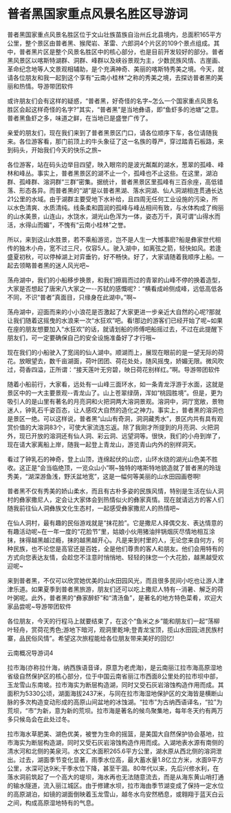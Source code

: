# 普者黑国家重点风景名胜区导游词  
普者黑国家重点风景名胜区位于文山壮族苗族自治州丘北县境内，总面积165平方公里，整个景区由普者黑、猴爬岩、革雷、六郎洞4个片区的109个景点组成。其中，普者黑片区是整个风景名胜区中的核心部分，也是目前开发较好的部分。普者黑风景区以喀斯特湖群、洞群、峰群以及峡谷景观为主，少数民族风情、古崖画、革命纪念地等人文景观相辅助，是个充满神奇、美丽的喀斯特秀美之境。今天，就请各位朋友和我一起到这个享有“云南小桂林”之称的秀美之境，去探访普者黑的美丽和热情。导游带团软件  

或许朋友们会有这样的疑惑，“普者黑，好奇怪的名字~怎么一个国家重点风景名胜区会起这样奇怪的名字?”其实，“普者黑”是当地彝语，即“鱼虾多的池塘”之意。普者黑鱼虾之多，味道之鲜，在当地已是盛誉广传了。  

亲爱的朋友们，现在我们来到了普者黑景区门口，请各位顺序下车，各位请随我来。各位游客看，那门前顶上的牛头象征了这一名族的尊严，穿过踏青石板路，来到码头，开始我们今天的快乐之旅~  

各位游客，站在码头边举目四望，映入眼帘的是波光粼粼的湖水，葱翠的孤峰、峰林和峰丛。事实上，普者黑景区的湖不止一个，孤峰也不止这些。在这里，湖泊群、孤峰群、溶洞群“三群”密集。据统计，普者黑景区里孤峰有三百余座，高低错落、形态各异。而普者黑的“湖”是以普者黑湖、落水洞湖、仙人洞湖相连贯通长达21公里的水域。由于湖群主要受地下水补给，且四周无任何工业设施的污染，所以水色清爽、水质清纯。线条柔和圆润的孤峰与峰丛相间有致，与水体构成了绚丽的山水美景，山连山，水饶水，湖光山色浑为一体，姿态万千，真可谓“山得水而活，水得山而媚”，不愧有“云南小桂林”之誉。  

所以，来到这山水胜景，若不乘船游览，岂不是人生一大憾事麽?船是彝家世代相传的独木小舟，宽不过三尺，仅容5人。驶入湖中，如离弦之箭，轻快如风。若逢盛夏初秋，可以停棹湖上对弈垂钓，好不畅快。好了，大家请随着我顺序上船。一起去领略普者黑的迷人风光吧~  

荡舟湖中，我们的小船移步换景，和我们擦肩而过的青翠的山峰不停的换着造型，大家是否想起了唐宋八大家之一--苏轼的感慨呢?：“横看成岭侧成峰，远低高低各不同，不识“普者”真面目，只缘身在此湖中。”啊~  

荡舟湖中，迎面而来的小小浪花是否激起了大家更进一步亲近大自然的心呢?那就让我们随着这摇曳的水浪来一次“水狂欢”吧。看!那边的游客们已经开始了呢~如果在座的朋友想要加入“水狂欢”的话，就请划船的师傅吧船摇过去，不过在此提醒下朋友们，可一定要确保自己的安全设施准备好了才行哦~  

现在我们的小船驶入了宽阔的仙人湖中。顺湖而上，展现在眼前的是一望无际的荷花。放眼望去，数千亩湖面，荷叶团团、荷花处处，随风摇曳，娇媚无限。微风吹过，荷香四溢，正所谓：“接天莲叶无穷碧，映日荷花别样红。”啊。导游带团软件  

随着小船前行，大家看，远处有一山峰三面环水，如一条青龙浮游于水面，这就是景区中的一大主要景观--青龙山了。山上苍翠绿荫，浑如“桃园胜境”。但是，更为吸引人的是山里有著名的月亮洞和火把洞两大溶洞景观。溶洞中，洞厅宽敞，景物迷人，钟乳石千姿百态，让人感叹大自然的造化之神力。事实上，普者黑的溶洞也是景区一绝。可以这样说，普者黑“山山有奇洞，洞洞藏秀水”，景区内共有具有观赏价值的大溶洞83个，可使大家流连忘返。除了我刚才所提到的月亮洞、火把洞外，现已开放的溶洞还有仙人洞、彩云洞、远望洞等。很快，我们的小舟到岸了，现在请大家离船上岸，随我一起登上青龙山，游览青山内外的别样洞天。  

看过了钟乳石的神奇，登上山顶，连绵起伏的山峦，山环水绕的湖光山色美不胜收。这正是“会当临绝顶，一览众山小”啊~独特的喀斯特地貌造就了普者黑的玲珑秀美，“湖深游鱼浅，野沃盆地宽”，这是一幅何等美丽的山水田园画卷啊!  

普者黑不仅有秀美的娇山柔水，而且有古朴多姿的民族风情，特别是生活在仙人洞村的彝家撒尼人，定会让大家体会到热情似火的彝家真情。现在就请远方的客人们随我前往仙人洞彝族文化生态村，一起感受彝家撒尼人的热情吧~  

在仙人洞村，最有趣的民俗游戏就是“抹花脸”。它是撒尼人择偶交友、表达情意的有趣活动呢~在一年一度的“花脸节”里，姑娘小伙用猪油拌锅烟灰尽情地相互涂抹，抹得越黑越过瘾，抹的越黑越开心。凡是来到村里的人，无论您来自何方，何种民族，也不论您是高官还是百姓，全是他们尊贵的客人和朋友。他们会用特有的方式向您表达友情，会趁您不注意时悄悄地、轻轻的抹您一个大花脸，越黑越受欢迎呢~  

来到普者黑，不仅可以欣赏她优美的山水田园风光，而且很多民间小吃也让游人津津乐道。如果夏季到普者黑旅游，朋友们还可以吃上撒尼人特有--消暑、解乏的荷叶粥呢。此外，普者黑的“彝家醉虾”和“清汤鱼”，是著名的地方特色菜肴，欢迎大家品尝呢~导游带团软件  

各位朋友，今天的行程马上就要结束了，在这个“鱼米之乡”能和朋友们一起“荡柳叶轻舟，赏荷花秀色;游地下暗河，观洞里乾坤;登青龙宝顶，揽山水田园;进民族村寨，品民俗风情”。希望这次旅程能给各位朋友带来美好的回忆!  

云南概况导游词4  

拉市海(亦称拉什海，纳西族语音译，原意为老虎海)，是云南丽江拉市海高原湿地省级自然保护区的核心部分，位于中国云南省丽江市西面8公里处的拉市坝中部，玉龙雪山东南坡。拉市海实为断层构造湖，同时又受石灰岩溶蚀构造作用而成。其面积为5330公顷，湖面海拔2437米，与同在拉市海湿地保护区的文海皆是横断山脉的多次构造变动形成的高原山间盆地的冰蚀湖。“拉市”为古纳西语译名，“拉”为荒坝，“市”为新，意为新的荒坝。拉市海是著名的候鸟聚集地，每年冬天约有两万多只候岛会在此处过冬。  

拉市海水草肥美、湖色优美，被誉为生命的摇篮，是美国大自然保护协会基地，拉市海实为断层构造湖，同时又受石灰岩溶蚀构造作用而成。入湖地表水源有南侧的清水河和北侧的美泉河。水文汇水面积265.6平方公里，湖水原从西北侧的溶洞泄出。过去，湖面季节变化显著，雨季水位高，最大蓄水量1.8亿立方米，水面9平方公里，水深可达9米;干季水位下降，甚至干涸。80年代以来，先后兴修水利，在落水洞前筑起了一个高大的堤坝，海水再也无法随意流去，而是从海东黄山哨打通的输水隧道，流入丽江城区。由于修建水坝，拉市海由季节湖变成了保持一定水位的高原湖泊，如镜的湖面倒映着玉龙雪山，越冬水鸟安然栖息，或翱翔于蓝天白云之间，构成高原湿地特有的气息。  